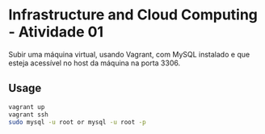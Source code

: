 # Infrastructure and Cloud Computing - Atividade 01 

Subir uma máquina virtual, usando Vagrant, com MySQL instalado e que esteja acessível no host da máquina na porta 3306.  


## Usage

```bash
vagrant up
vagrant ssh
sudo mysql -u root or mysql -u root -p

```
